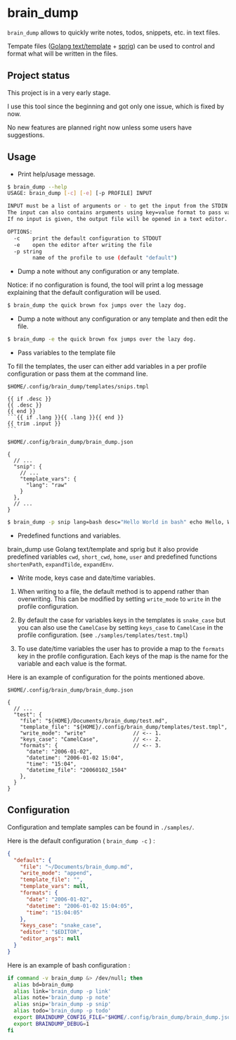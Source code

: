 # brain\_dump

`brain_dump` allows to quickly write notes, todos, snippets, etc. in text files.

Tempate files ([Golang text/template](https://pkg.go.dev/text/template) + [sprig](https://masterminds.github.io/sprig/))
can be used to control and format what will be written in the files.

## Project status

This project is in a very early stage.

I use this tool since the beginning and got only one issue, which is fixed by now.

No new features are planned right now unless some users have suggestions.

## Usage

- Print help/usage message.

```bash
$ brain_dump --help
USAGE: brain_dump [-c] [-e] [-p PROFILE] INPUT

INPUT must be a list of arguments or - to get the input from the STDIN.
The input can also contains arguments using key=value format to pass variables for the template.
If no input is given, the output file will be opened in a text editor.

OPTIONS:
  -c    print the default configuration to STDOUT
  -e    open the editor after writing the file
  -p string
        name of the profile to use (default "default")
```

- Dump a note without any configuration or any template.

Notice: if no configuration is found, the tool will print a log message
explaining that the default configuration will be used.

```bash
$ brain_dump the quick brown fox jumps over the lazy dog.
```

- Dump a note without any configuration or any template and then edit the file.

```bash
$ brain_dump -e the quick brown fox jumps over the lazy dog.
```

- Pass variables to the template file

To fill the templates, the user can either add variables in a per profile
configuration or pass them at the command line.

`$HOME/.config/brain_dump/templates/snips.tmpl`
````tmpl
{{ if .desc }}
{{ .desc }}
{{ end }}
```{{ if .lang }}{{ .lang }}{{ end }}
{{ trim .input }}
```
````

`$HOME/.config/brain_dump/brain_dump.json`
```jsonc
{
  // ...
  "snip": {
    // ...
    "template_vars": {
      "lang": "raw"
    }
  },
  // ...
}
```

```bash
$ brain_dump -p snip lang=bash desc="Hello World in bash" echo Hello, World
```

- Predefined functions and variables.

brain_dump use Golang text/template and sprig but it also provide predefined
variables `cwd`, `short_cwd`, `home`, `user` and predefined functions
`shortenPath`, `expandTilde`, `expandEnv`.

- Write mode, keys case and date/time variables.

1. When writing to a file, the default method is to append rather than
overwriting. This can be modified by setting `write_mode` to `write` in the
profile configuration.

2. By default the case for variables keys in the templates is `snake_case` but
you can also use the `CamelCase` by setting `keys_case` to `CamelCase` in the
profile configuration. (see `./samples/templates/test.tmpl`)

3. To use date/time variables the user has to provide a map to the `formats`
key in the profile configuration. Each keys of the map is the name for the
variable and each value is the format.

Here is an example of configuration for the points mentioned above.

`$HOME/.config/brain_dump/brain_dump.json`
```jsonc
{
  // ...
  "test": {
    "file": "${HOME}/Documents/brain_dump/test.md",
    "template_file": "${HOME}/.config/brain_dump/templates/test.tmpl",
    "write_mode": "write"               // <-- 1.
    "keys_case": "CamelCase",           // <-- 2.
    "formats": {                        // <-- 3.
      "date": "2006-01-02",
      "datetime": "2006-01-02 15:04",
      "time": "15:04",
      "datetime_file": "20060102_1504"
    },
  }
}
```

## Configuration

Configuration and template samples can be found in `./samples/`.

Here is the default configuration ( `brain_dump -c` ) :

```json
{
  "default": {
    "file": "~/Documents/brain_dump.md",
    "write_mode": "append",
    "template_file": "",
    "template_vars": null,
    "formats": {
      "date": "2006-01-02",
      "datetime": "2006-01-02 15:04:05",
      "time": "15:04:05"
    },
    "keys_case": "snake_case",
    "editor": "$EDITOR",
    "editor_args": null
  }
}
```

Here is an example of bash configuration :

```bash
if command -v brain_dump &> /dev/null; then
  alias bd=brain_dump
  alias link='brain_dump -p link'
  alias note='brain_dump -p note'
  alias snip='brain_dump -p snip'
  alias todo='brain_dump -p todo'
  export BRAINDUMP_CONFIG_FILE="$HOME/.config/brain_dump/brain_dump.json"
  export BRAINDUMP_DEBUG=1
fi
```
